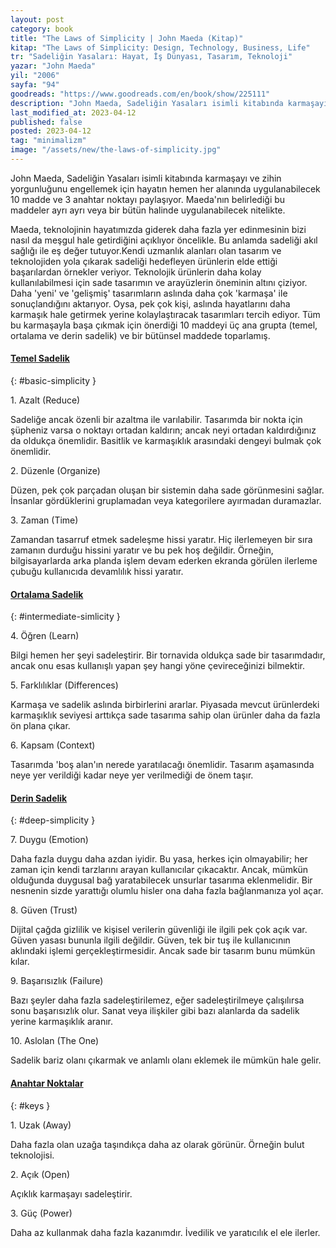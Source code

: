 ```yaml
---
layout: post
category: book
title: "The Laws of Simplicity | John Maeda (Kitap)"
kitap: "The Laws of Simplicity: Design, Technology, Business, Life"
tr: "Sadeliğin Yasaları: Hayat, İş Dünyası, Tasarım, Teknoloji"
yazar: "John Maeda"
yil: "2006"
sayfa: "94"
goodreads: "https://www.goodreads.com/en/book/show/225111"
description: "John Maeda, Sadeliğin Yasaları isimli kitabında karmaşayı ve zihin yorgunluğunu engellemek için hayatın hemen her alanında uygulanabilecek 10 madde ve 3 anahtar noktayı paylaşıyor."
last_modified_at: 2023-04-12
published: false
posted: 2023-04-12
tag: "minimalizm"
image: "/assets/new/the-laws-of-simplicity.jpg"
---
```


John Maeda, Sadeliğin Yasaları isimli kitabında karmaşayı ve zihin yorgunluğunu engellemek için hayatın hemen her alanında uygulanabilecek 10 madde ve 3 anahtar noktayı paylaşıyor. Maeda'nın belirlediği bu maddeler ayrı ayrı veya bir bütün halinde uygulanabilecek nitelikte. 

Maeda, teknolojinin hayatımızda giderek daha fazla yer edinmesinin bizi nasıl da meşgul hale getirdiğini açıklıyor öncelikle. Bu anlamda sadeliği akıl sağlığı ile eş değer tutuyor.Kendi uzmanlık alanları olan tasarım ve teknolojiden yola çıkarak sadeliği hedefleyen ürünlerin elde ettiği başarılardan örnekler veriyor. Teknolojik ürünlerin daha kolay kullanılabilmesi için sade tasarımın ve arayüzlerin öneminin altını çiziyor. Daha 'yeni' ve 'gelişmiş' tasarımların aslında daha çok 'karmaşa' ile sonuçlandığını aktarıyor. Oysa, pek çok kişi, aslında hayatlarını daha karmaşık hale getirmek yerine kolaylaştıracak tasarımları tercih ediyor. Tüm bu karmaşayla başa çıkmak için önerdiği 10 maddeyi üç ana grupta (temel, ortalama ve derin sadelik) ve bir bütünsel maddede toparlamış. 


#### [Temel Sadelik](#basic-simplicity)
{: #basic-simplicity }

1\. Azalt (Reduce) 
 
Sadeliğe ancak özenli bir azaltma ile varılabilir. Tasarımda bir nokta için şüpheniz varsa o noktayı ortadan kaldırın; ancak neyi ortadan kaldırdığınız da oldukça önemlidir. Basitlik ve karmaşıklık arasındaki dengeyi bulmak çok önemlidir. 

2\. Düzenle (Organize)

Düzen, pek çok parçadan oluşan bir sistemin daha sade görünmesini sağlar. İnsanlar gördüklerini gruplamadan veya kategorilere ayırmadan duramazlar.

3\. Zaman (Time)

Zamandan tasarruf etmek sadeleşme hissi yaratır. Hiç ilerlemeyen bir sıra zamanın durduğu hissini yaratır ve bu pek hoş değildir. Örneğin, bilgisayarlarda arka planda işlem devam ederken ekranda görülen ilerleme çubuğu kullanıcıda devamlılık hissi yaratır.


#### [Ortalama Sadelik](#intermediate-simplicity)
{: #intermediate-simlicity }

4\. Öğren (Learn)

Bilgi hemen her şeyi sadeleştirir. Bir tornavida oldukça sade bir tasarımdadır, ancak onu esas kullanışlı yapan şey hangi yöne çevireceğinizi bilmektir.

5\. Farklılıklar (Differences)

Karmaşa ve sadelik aslında birbirlerini ararlar. Piyasada mevcut ürünlerdeki karmaşıklık seviyesi arttıkça sade tasarıma sahip olan ürünler daha da fazla ön plana çıkar.

6\. Kapsam (Context)

Tasarımda 'boş alan'ın nerede yaratılacağı önemlidir. Tasarım aşamasında neye yer verildiği kadar neye yer verilmediği de önem taşır. 

#### [Derin Sadelik](#deep-simplicity)
{: #deep-simplicity }

7\. Duygu (Emotion)

Daha fazla duygu daha azdan iyidir. Bu yasa, herkes için olmayabilir; her zaman için kendi tarzlarını arayan kullanıcılar çıkacaktır. Ancak, mümkün olduğunda duygusal bağ yaratabilecek unsurlar tasarıma eklenmelidir. Bir nesnenin sizde yarattığı olumlu hisler ona daha fazla bağlanmanıza yol açar. 

8\. Güven (Trust)

Dijital çağda gizlilik ve kişisel verilerin güvenliği ile ilgili pek çok açık var. Güven yasası bununla ilgili değildir. Güven, tek bir tuş ile kullanıcının aklındaki işlemi gerçekleştirmesidir. Ancak sade bir tasarım bunu mümkün kılar. 

9\. Başarısızlık (Failure)

Bazı şeyler daha fazla sadeleştirilemez, eğer sadeleştirilmeye çalışılırsa sonu başarısızlık olur. Sanat veya ilişkiler gibi bazı alanlarda da sadelik yerine karmaşıklık aranır. 

10\. Aslolan (The One)

Sadelik bariz olanı çıkarmak ve anlamlı olanı eklemek ile mümkün hale gelir.

#### [Anahtar Noktalar](#keys)
{: #keys }

1\. Uzak (Away)

Daha fazla olan uzağa taşındıkça daha az olarak görünür. Örneğin bulut teknolojisi.

2\. Açık (Open)

Açıklık karmaşayı sadeleştirir.

3\. Güç (Power)

Daha az kullanmak daha fazla kazanımdır. İvedilik ve yaratıcılık el ele ilerler.

